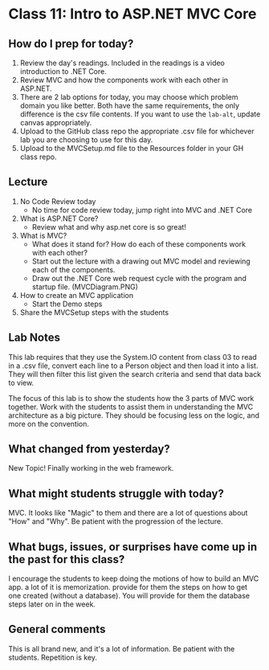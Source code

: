 # Class 11: Intro to ASP.NET MVC Core

## How do I prep for today?
1. Review the day's readings. Included in the readings is a video introduction to .NET Core.
1. Review MVC and how the components work with each other in ASP.NET.
1. There are 2 lab options for today, you may choose which problem domain you like better. Both have the same requirements, the only difference is the csv file contents. If you want to use the `lab-alt`, update canvas appropriately. 
1. Upload to the GitHub class repo the appropriate .csv file for whichever lab you are choosing to use for this day.
1. Upload to the MVCSetup.md file to the Resources folder in your GH class repo. 

## Lecture
1. No Code Review today
   - No time for code review today, jump right into MVC and .NET Core
1. What is ASP.NET Core?
	- Review what and why asp.net core is so great! 
1. What is MVC?
	- What does it stand for? How do each of these components work with each other? 
	- Start out the lecture with a drawing out MVC model and reviewing each of the components.
	- Draw out the .NET Core web request cycle with the program and startup file. (MVCDiagram.PNG)
1. How to create an MVC application
	- Start the Demo steps
1. Share the MVCSetup steps with the students

## Lab Notes
This lab requires that they use the System.IO content from class 03 to read in a .csv file, convert each line to a Person object and then load it into a list. They will then filter this list given the search criteria and send that data back to view.

The focus of this lab is to show the students how the 3 parts of MVC work together. Work with the students to assist them in understanding the MVC architecture as a big picture. They should be focusing less on the logic, and more on the convention.

## What changed from yesterday? 
New Topic! Finally working in the web framework. 

## What might students struggle with today?  
MVC. It looks like "Magic" to them and there are a lot of 
questions about "How" and "Why". Be patient with the progression of the lecture. 

## What bugs, issues, or surprises have come up in the past for this class?
I encourage the students to keep doing the motions of how to build an MVC app. a lot of it is memorization. provide for them the steps on how to get one created (without a database). You will provide for them the database steps later on in the week.

## General comments
This is all brand new, and it's a lot of information. Be patient with the students. Repetition is key. 
